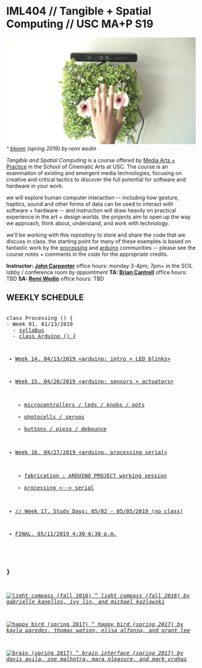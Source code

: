 # IML404 // Tangible + Spatial Computing // USC MA+P S19

![bloom (spring 2019)](https://github.com/johnbcarpenter/USC_IML404_IMAGES/blob/master/images/remi-wedin-bloom.png)
_^ [bloom](https://www.remiwedin.com/bloom) (spring 2019) by remi wedin_

_Tangible and Spatial Computing_ is a course offered by [Media Arts + Practice](https://cinema.usc.edu/imap/index.cfm) in the School of Cinematic Arts at USC.  The course is an examination of existing and emergent media technologies, focusing on creative and critical tactics to discover the full potential for software and hardware in your work.

we will explore human computer interaction -- including how gesture, haptics, sound and other forms of data can be used to interact with software + hardware -- and instruction will draw heavily on practical experience in the art + design worlds.  the projects aim to open up the way we approach, think about, understand, and work with technology.

we'll be working with this repository to store and share the code that we discuss in class. the starting point for many of these examples is based on fantastic work by the [processing](http://www.processing.org/) and [arduino](http://www.arduino.cc/) communities -- please see the course notes + comments in the code for the appropriate credits.

**Instructor: [John Carpenter](http://johnbcarpenter.com)**
office hours: monday 3-4pm, 7pm+ in the SCIL lobby / conference room _by appointment_
**TA: [Brian Cantrell](http://www.brianacantrell.com)**
office hours: TBD
**SA: [Remi Wedin](https://www.remiwedin.com)**
office hours: TBD

## WEEKLY SCHEDULE

<pre> 
class Processing () {
- Week 01. 01/13/2019 <class intro // computer vision intro>
  - <a href="http://github.com/johnbcarpenter/USC_IML404/blob/master/SYLLABUS/IML404-MAP-SPRING2020.pdf">syllabus</a>
  - <a href="https://github.com/johnbcarpenter/USC_IML404/tree/master/notes_md/computer-vision.md>computer vision</a> : rgb camera, filters, openCV
  - optical flow

- // Week 02. 01/20/2019 >>>MLK day<<<

- Week 03. 01/27/2019 <processing: computer vision as UX>
  - Nature of Code (Shiffman agents) + optical flow

- Week 04. 02/03/2019 <processing: 3D>
  - Nature of Code (agents) —> 3D
  - 3D generative design
  - shaders (point clouds: 3D cues + sprites)

- Week 05. 02/10/2019 <PROCESSING PROJECT01 working session>

- // Week 06. 02/17/2019 >>>President’s Day<<<

- Week 07. 02/24/2019 **<PROCESSING PROJECT01 REVIEW>**
  - project presentations
  - datavis intro: pixels, sound

- Week 08. 03/02/2019 <processing: datavis>
  - global datavis
  - 3D transforms

- Week 09. 03/09/2019 <processing: 3D scanning>
  - [kinect](https://github.com/johnbcarpenter/USC_IML404/tree/master/computer-vision2.md) / realsense +
    - point clouds, agents
    - OpenNI (via totovr)
  - [Capture: 3D Scan Anything](https://apps.apple.com/ca/app/capture-3d-scan-anything/id1444183458) --> Processing

- // Week 10. >>>Spring Recess 03/15 - 03/22/2019<<<

- Week 11. 03/23/2019 <processing: ML>
  - [ANN intro: number recognition](https://github.com/johnbcarpenter/USC_IML404/tree/master/ARTIFICIAL_NEURAL_NETWORKS/Fried_ANN_tutorial) (via [fried](https://medium.com/typeme/lets-code-a-neural-network-from-scratch-part-1-24f0a30d7d62))
  - [Teachable Machine 2](https://teachablemachine.withgoogle.com/train) (via [shiffman's coding train](https://thecodingtrain.com/TeachableMachine/index.html)

- Week 12. 03/30/2019 <PROCESSING PROJECT02 working session>

- Week 13. 04/06/2019 **<PROCESSING PROJECT02 REVIEW>**
  - in-class critique (with guest reviewer*) *TBD
  - arduino guest talk: electronics for art and design (PETE HAWKES)
}
</pre>

### class Arduino () {
- Week 14. 04/13/2019 <arduino: intro + LED blinks>

- Week 15. 04/20/2019 <arduino: sensors + actuators>
  - microcontrollers / leds / knobs / pots
  - photocells / servos
  - buttons / piezo / debounce

- Week 16. 04/27/2019 <arduino, processing serial>
  - fabrication : ARDUINO PROJECT working session
  - processing <--> serial

- // Week 17. Study Days: 05/02 - 05/05/2019 (no class)

- FINAL. 05/11/2019 4:30-6:30 p.m. **<ARDUINO PROJECT REVIEW>**  
### }
  
  
  
    
 
  
![light compass (fall 2016)](https://github.com/johnbcarpenter/USC_IML404_IMAGES/blob/master/images/light-compass-fall16.gif)
_^ light compass (fall 2016) by gabrielle kanellos, ivy lin, and michael kozlowski_

![happy bird (spring 2017)](https://github.com/johnbcarpenter/USC_IML404_IMAGES/blob/master/images/happy-bird-spring17.gif)
_^ happy bird (spring 2017) by kayla paredes, thomas watson, elisa alfonso, and grant lee_

![brain (spring 2017)](https://github.com/johnbcarpenter/USC_IML404_IMAGES/blob/master/images/brain-spring17.gif)
_^ brain interface (spring 2017) by davis avila, zoe malhotra, mara pleasure, and mark vrahas_

